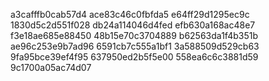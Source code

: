 a3cafffb0cab57d4
ace83c46c0fbfda5
e64ff29d1295ec9c
1830d5c2d551f028
db24a114046d4fed
efb630a168ac48e7
f3e18ae685e88450
48b15e70c3704889
b62563da1f4b351b
ae96c253e9b7ad96
6591cb7c555a1bf1
3a588509d529cb63
9fa95bce39ef4f95
637950ed2b5f5e00
558ea6c6c3881d59
9c1700a05ac74d07
